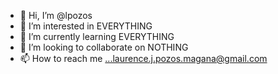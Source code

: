 - 👋 Hi, I’m @lpozos
- 👀 I’m interested in EVERYTHING
- 🌱 I’m currently learning EVERYTHING
- 💞️ I’m looking to collaborate on NOTHING
- 📫 How to reach me ...laurence.j.pozos.magana@gmail.com

<!---
lpozos/lpozos is a ✨ special ✨ repository because its `README.md` (this file) appears on your GitHub profile.
You can click the Preview link to take a look at your changes.
--->
